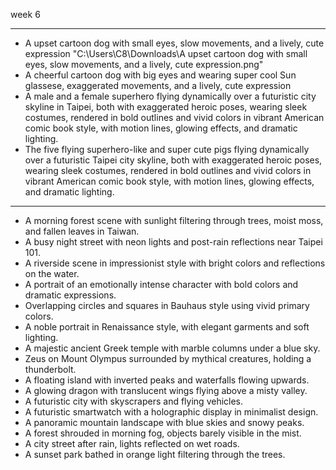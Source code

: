  week 6 
 ***
* A upset cartoon dog with small eyes, slow movements, and a lively, cute expression
"C:\Users\C8\Downloads\A upset cartoon dog with small eyes, slow movements, and a lively, cute expression.png"
* A cheerful cartoon dog with big eyes and wearing super cool Sun glassese, exaggerated movements, and a lively, cute expression
* A male and a female superhero flying dynamically over a futuristic city skyline in Taipei, both with exaggerated heroic poses, wearing sleek costumes, rendered in bold outlines and vivid colors in vibrant American comic book style, with motion lines, glowing effects, and dramatic lighting.
* The five flying superhero-like and super cute pigs flying dynamically over a futuristic Taipei city skyline, both with exaggerated heroic poses, wearing sleek costumes, rendered in bold outlines and vivid colors in vibrant American comic book style, with motion lines, glowing effects, and dramatic lighting.
***
* A morning forest scene with sunlight filtering through trees, moist moss, and fallen leaves in Taiwan.
* A busy night street with neon lights and post-rain reflections near Taipei 101.
* A riverside scene in impressionist style with bright colors and reflections on the water.
* A portrait of an emotionally intense character with bold colors and dramatic expressions.
* Overlapping circles and squares in Bauhaus style using vivid primary colors.
* A noble portrait in Renaissance style, with elegant garments and soft lighting.
* A majestic ancient Greek temple with marble columns under a blue sky.
* Zeus on Mount Olympus surrounded by mythical creatures, holding a thunderbolt.
* A floating island with inverted peaks and waterfalls flowing upwards.
* A glowing dragon with translucent wings flying above a misty valley.
* A futuristic city with skyscrapers and flying vehicles.
* A futuristic smartwatch with a holographic display in minimalist design.
* A panoramic mountain landscape with blue skies and snowy peaks.
* A forest shrouded in morning fog, objects barely visible in the mist.
* A city street after rain, lights reflected on wet roads.
* A sunset park bathed in orange light filtering through the trees.



